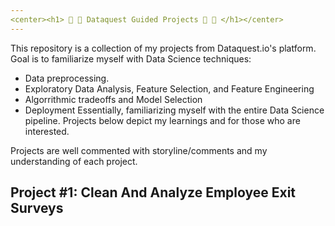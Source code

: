 ```yaml
---
<center><h1> 📍 📍 Dataquest Guided Projects 📍 📍 </h1></center>
---
```


This repository is a collection of my projects from Dataquest.io's platform. 
Goal is to familiarize myself with Data Science techniques:
* Data preprocessing.
* Exploratory Data Analysis, Feature Selection, and Feature Engineering
* Algorrithmic tradeoffs and Model Selection
* Deployment
Essentially, familiarizing myself with the entire Data Science pipeline.
Projects below depict my learnings and for those who are interested.

Projects are well commented with storyline/comments and my understanding of each project.

## Project #1: Clean And Analyze Employee Exit Surveys
